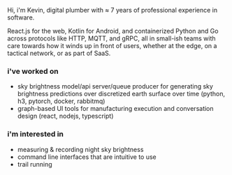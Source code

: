 Hi, i'm Kevin, digital plumber with ≈ 7 years of professional experience in software.

React.js for the web, Kotlin for Android, and containerized Python and Go across protocols like HTTP, MQTT, and gRPC, all in small-ish teams with care towards how it winds up in front of users, whether at the edge, on a tactical network, or as part of SaaS.

### i've worked on

- sky brightness model/api server/queue producer for generating sky brightness predictions over discretized earth surface over time (python, h3, pytorch, docker, rabbitmq)
- graph-based UI tools for manufacturing execution and conversation design (react, nodejs, typescript)


### i'm interested in

- measuring & recording night sky brightness
- command line interfaces that are intuitive to use
- trail running
